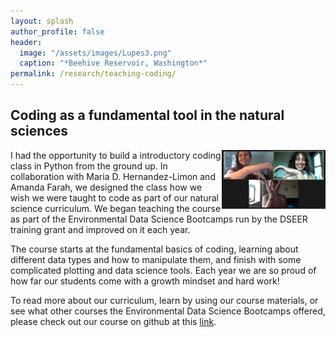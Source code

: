 ```yaml
---
layout: splash
author_profile: false
header:
  image: "/assets/images/Lupes3.png"
  caption: "*Beehive Reservoir, Washington*"
permalink: /research/teaching-coding/
---
```


## Coding as a fundamental tool in the natural sciences

<img align="right" width="33%" margin-left="20px" src="/assets/images/intro_2020.png">

I had the opportunity to build a introductory coding class in Python from the ground up. In collaboration with Maria D. Hernandez-Limon and Amanda Farah, we designed the class how we wish we were taught to code as part of our natural science curriculum.  We began teaching the course as part of the Environmental Data Science Bootcamps run by the DSEER training grant and improved on it each year. 

The course starts at the fundamental basics of coding, learning about different data types and how to manipulate them, and finish with some complicated plotting and data science tools. Each year we are so proud of how far our students come with a growth mindset and hard work!

To read more about our curriculum, learn by using our course materials, or see what other courses the Environmental Data Science Bootcamps offered, please check out our course on github at this [link](https://github.com/NRT-DSEER/intro-programming-2022).
